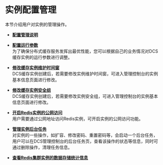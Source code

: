 # 实例配置管理<a name="zh-cn_topic_0033568420"></a>

本节介绍用户对实例的管理操作。

-   **[配置管理说明](配置管理说明.md)**  

-   **[配置运行参数](配置运行参数.md)**  
为了确保分布式缓存服务发挥出最优性能，您可以根据自己的业务情况对DCS缓存实例的运行参数进行调整。
-   **[修改缓存实例维护时间窗](修改缓存实例维护时间窗.md)**  
DCS缓存实例创建后，若需要修改实例维护时间窗，可进入管理控制台的实例基本信息页面进行修改。
-   **[修改缓存实例安全组](修改缓存实例安全组.md)**  
DCS缓存实例创建后，若需要修改实例安全组，可进入管理控制台的实例基本信息页面进行修改。
-   **[开启Redis实例的公网访问](开启Redis实例的公网访问.md)**  
用户需要通过公网地址访问Redis实例，可开启实例的公网访问功能。
-   **[管理实例后台任务](管理实例后台任务.md)**  
对实例的一些操作，如扩容、修改密码、重置密码等，会启动一个后台任务，用户可以在DCS管理控制台的后台任务页，查看该操作的状态等信息，同时可通过删除操作，清理任务信息。
-   **[查看Redis集群实例的数据存储统计信息](查看Redis集群实例的数据存储统计信息.md)**  


